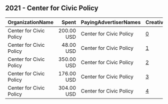 ## 2021 - Center for Civic Policy 
|OrganizationName|Spent|PayingAdvertiserNames|CreativeUrls|Impressions|Genders|AgeBrackets|CountryCodes|BillingAddresses|CandidateBallotInformation|
|:---|---:|:---|:---|---:|:---|:---|:---|:---|:---|
|Center for Civic Policy|200.00 USD|Center for Civic Policy|[0](https://www.snap.com/political-ads/asset/e2ed5d9b1e20f9d665cd22ee4ffe7ef755be5b58004d7df89dc08511134d1347?mediaType=mp4)|97,137||17-35|united states|US|New Mexico Senate Bill 112|
|Center for Civic Policy|48.00 USD|Center for Civic Policy|[1](https://www.snap.com/political-ads/asset/3f94950bed0e93a7c4f546def074ec8f0b1edc15538245afaec40a351e4be8b7?mediaType=mp4)|5,805||18+|united states|US|Peoples Power Peoples Map Day of Action|
|Center for Civic Policy|350.00 USD|Center for Civic Policy|[2](https://www.snap.com/political-ads/asset/894919ea40bde3af98a43af2c599c3def906d2cd4059620ce6f6e83fa0a3cad0?mediaType=mp4)|163,769||17-35|united states|US|HB297 NM Workforce and Economic Prosperity Act|
|Center for Civic Policy|176.00 USD|Center for Civic Policy|[3](https://www.snap.com/political-ads/asset/f552486ece1b290a2e5f619215da44b4162b9f6e015e9b49140c0be76d617267?mediaType=mp4)|99,682||17-35|united states|US|HB297 NM Workforce and Economic Prosperity Act|
|Center for Civic Policy|304.00 USD|Center for Civic Policy|[4](https://www.snap.com/political-ads/asset/c341faa6b5fdd4625f2563ae78dd8da14c06dabc0a4b03d353f5b323717a705e?mediaType=mp4)|25,415||18-35|united states|US|2021 New Mexico Redistricting|
